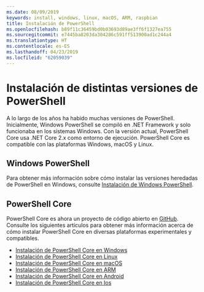 ```yaml
---
ms.date: 08/09/2019
keywords: install, windows, linux, macOS, ARM, raspbian
title: Instalación de PowerShell
ms.openlocfilehash: b89f11c36459bd0b03693d89ae3ff6f1327ea755
ms.sourcegitcommit: e7445ba8203da304286c591ff513900ad1c244a4
ms.translationtype: HT
ms.contentlocale: es-ES
ms.lasthandoff: 04/23/2019
ms.locfileid: "62059039"
---
```

# <a name="installing-various-versions-of-powershell"></a>Instalación de distintas versiones de PowerShell

A lo largo de los años ha habido muchas versiones de PowerShell. Inicialmente, Windows PowerShell se compiló en .NET Framework y solo funcionaba en los sistemas Windows. Con la versión actual, PowerShell Core usa .NET Core 2.x como entorno de ejecución. PowerShell Core es compatible con las plataformas Windows, macOS y Linux.

## <a name="windows-powershell"></a>Windows PowerShell

Para obtener más información sobre cómo instalar las versiones heredadas de PowerShell en Windows, consulte [Instalación de Windows PowerShell](installing-windows-powershell.md).

## <a name="powershell-core"></a>PowerShell Core

PowerShell Core es ahora un proyecto de código abierto en [GitHub](https://github.com/powershell/powershell).
Consulte los siguientes artículos para obtener más información acerca de cómo instalar PowerShell Core en diversas plataformas experimentales y compatibles.

- [Instalación de PowerShell Core en Windows](Installing-PowerShell-Core-on-Windows.md)
- [Instalación de PowerShell Core en Linux](Installing-PowerShell-Core-on-Linux.md)
- [Instalación de PowerShell Core en macOS](Installing-PowerShell-Core-on-macOS.md)
- [Instalación de PowerShell Core en ARM](PowerShell-Core-on-ARM.md)
- [Instalación de PowerShell Core en Android](PowerShell-Core-on-Android.md)
- [Instalación de PowerShell Core en Ios](PowerShell-Core-on-Ios.md)
